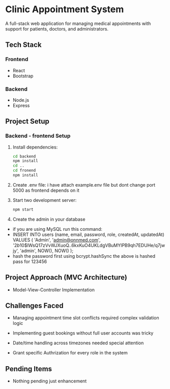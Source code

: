 # Clinic Appointment System

A full-stack web application for managing medical appointments with support for patients, doctors, and administrators.

## Tech Stack

### Frontend
- React
- Bootstrap

### Backend
- Node.js 
- Express 

## Project Setup

### Backend - frontend Setup
1. Install dependencies:
   ```bash
   cd backend
   npm install
   cd ..
   cd fronend
   npm install

2. Create .env file: i have attach example.env file but dont change port 5000 as frontend depends on it

3. Start two development server:
   ```bash
   npm start

4. Create the admin in your database 
- if you are using MySQL run this command:
- INSERT INTO users (name, email, password, role, createdAt, updatedAt)
   VALUES (
  'Admin', 
  'admin@onnmed.com', 
  '$2b$10$IWsQ17zVvWJXuoQ..6kxKuO4UKLdgVBuMYlPB9qh7EDUHe/q7jwjy',
  'admin', 
  NOW(), 
  NOW()
);
- hash the password first using bcrypt.hashSync the above is hashed pass for 123456

## Project Approach (MVC Architecture)
  - Model-View-Controller Implementation
 
## Challenges Faced
- Managing appointment time slot conflicts required complex validation logic

- Implementing guest bookings without full user accounts was tricky

- Date/time handling across timezones needed special attention

- Grant specific Authrization for every role in the system

## Pending Items
- Nothing pending just enhancement 

